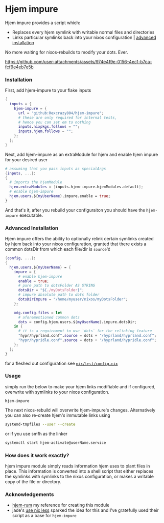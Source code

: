 # Hjem impure
Hjem impure provides a script which:
- Replaces every hjem symlink with writable normal files and directories
- Links particular symlinks back into your nixos configuration | [advanced installation](#advanced-installation)

No more waiting for nixos-rebuilds to modify your dots. Ever.

https://github.com/user-attachments/assets/974e4f9e-0156-4ec1-b7ca-fcf9e4eb7e5b

### Installation
First, add hjem-impure to your flake inputs
```nix
{
  inputs = {
    hjem-impure = {
      url = "github:Rexcrazy804/hjem-impure";
      # these are only required for internal tests,
      # hence you can set em to nothing
      inputs.nixpkgs.follows = "";
      inputs.hjem.follows = "";
    };
  };
}
```

Next, add hjem-impure as an extraModule for hjem
and enable hjem impure for your desired user
```nix
# assuming that you pass inputs as specialArgs
{inputs, ...}:
{
  # imports the hjemModule
  hjem.extraModules = [inputs.hjem-impure.hjemModules.default];
  # enable hjem-impure
  hjem.users.${myUserName}.impure.enable = true;
}
```

And that's it, after you rebuild your configuraiton
you should have the `hjem-impure` executable.

### Advanced Installation
Hjem impure offers the ability to optionally relink certain symlinks created by hjem
back into your nixos configuration,
granted that there exists a common dotsDir from which each file/dir is `source`'d

```nix
{config, ...}:
{
  hjem.users.${myUserName} = {
    impure = {
	  # enable hjem-impure
      enable = true;
	  # pure path to dotsFolder AS STRING
      dotsDir = "${./myDotsFolder}";
	  # impure absolute path to dots folder
      dotsDirImpure = "/home/myuser/nixos/myDotsFolder";
    };

    xdg.config.files = let
	  # aforementioned common dots
      dots = config.hjem.users.${myUserName}.impure.dotsDir;
    in {
	  # it is a requirement to use `dots` for the relinking feature
      "hypr/hyprland.conf".source = dots + "/hyprland/hyprland.conf";
      "hypr/hypridle.conf".source = dots + "/hyprland/hypridle.conf";
    };
  };
}
```

for a fleshed out configuration see [`nix/test/config.nix`](nix/test/config.nix)

### Usage
simply run the below to make your hjem links modifiable
and if configured, overwrite with symlinks to your nixos configuration.
```
hjem-impure
```

The next nixos-rebuild will overwrite hjem-impure's changes.
Alternatively you can also re-create hjem's immutable links using
```bash
systemd-tmpfiles --user --create
```

or if you use smfh as the linker
```bash
systemctl start hjem-activate@userName.service
```

### How does it work exactly?
hjem impure module simply reads information hjem uses to plant files in place. 
This information is converted into a shell script
that either replaces the symlinks with symlinks to the nixos configuration,
or makes a writable copy of the file or directory.

### Acknowledgements
- [hjem-rum](https://github.com/snugnug/hjem-rum) my reference for creating this module
- jade's [use nix less](https://jade.fyi/blog/use-nix-less/) sparked the idea for this and I've gratefully used their script as a base for `hjem-impure`
